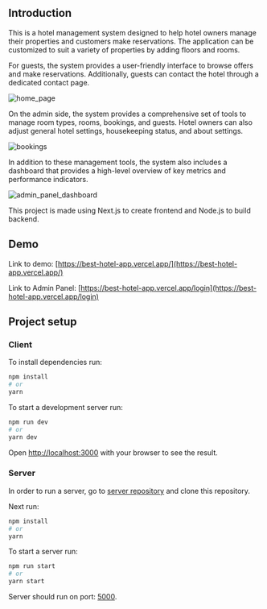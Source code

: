 ## Introduction

This is a hotel management system designed to help hotel owners manage their properties and customers make reservations. The application can be customized to suit a variety of properties by adding floors and rooms.

For guests, the system provides a user-friendly interface to browse offers and make reservations. Additionally, guests can contact the hotel through a dedicated contact page.

![home_page](https://user-images.githubusercontent.com/63516552/226116057-db7e941d-6366-4df6-8bf1-7abfcf0ea817.png)

On the admin side, the system provides a comprehensive set of tools to manage room types, rooms, bookings, and guests. Hotel owners can also adjust general hotel settings, housekeeping status, and about settings.

![bookings](https://user-images.githubusercontent.com/63516552/226116076-b326caea-ccaa-49df-b6d1-7e68fa7685e9.png)

In addition to these management tools, the system also includes a dashboard that provides a high-level overview of key metrics and performance indicators.

![admin_panel_dashboard](https://user-images.githubusercontent.com/63516552/226116568-8611f4ae-881c-4c96-9c59-85f81c553bcb.png)

This project is made using Next.js to create frontend and Node.js to build backend.

## Demo

Link to demo: [https://best-hotel-app.vercel.app/](https://best-hotel-app.vercel.app/)

Link to Admin Panel: [https://best-hotel-app.vercel.app/login](https://best-hotel-app.vercel.app/login)

## Project setup

### Client

To install dependencies run:

```bash
npm install
# or
yarn
```

To start a development server run:

```bash
npm run dev
# or
yarn dev
```

Open [http://localhost:3000](http://localhost:3000) with your browser to see the result.

### Server

In order to run a server, go to [server repository](https://github.com/hotel-management-web-app/server) and clone this repository.

Next run:

```bash
npm install
# or
yarn
```

To start a server run:

```bash
npm run start
# or
yarn start
```

Server should run on port: [5000](http://localhost:5000).
